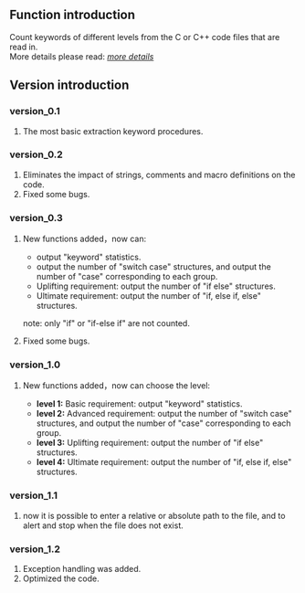 ## Function introduction
Count keywords of different levels from the C or C++ code files that are read in.  
More details please read:  <a href="https://bbs.csdn.net/topics/600798588" target="_blank">*more details*</a>
 
## Version introduction

### version_0.1
1. The most basic extraction keyword procedures.

### version_0.2
1. Eliminates the impact of strings, comments and macro definitions on the code.
2. Fixed some bugs.

### version_0.3
1. New functions added，now can:
	+  output "keyword" statistics.
	+  output the number of "switch case" structures, and output the number of "case" corresponding to each group.
	+  Uplifting requirement: output the number of "if else" structures.
	+  Ultimate requirement: output the number of "if, else if, else" structures.
	
	note: only "if" or "if-else if" are not counted.
	
2. Fixed some bugs.

### version_1.0
1. New functions added，now can choose the level:

	+  **level 1:**  Basic requirement: output "keyword" statistics.
	+  **level 2:**  Advanced requirement: output the number of "switch case" structures, and output  the number of "case" corresponding to each group.
	+  **level 3:**  Uplifting requirement: output the number of "if else" structures.
	+  **level 4:**  Ultimate requirement: output the number of "if, else if, else" structures.

### version_1.1
1. now it is possible to enter a relative or absolute path to the file, and to alert and stop when the file does not exist.

### version_1.2
1. Exception handling was added.
2. Optimized the code.
